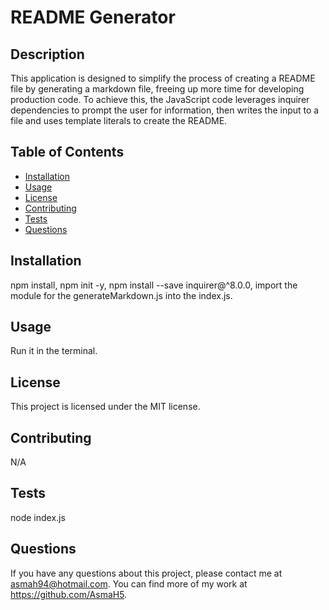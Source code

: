 # README Generator
  ## Description

  This application is designed to simplify the process of creating a README file by generating a markdown file, freeing up more time for developing production code. To achieve this, the JavaScript code leverages inquirer dependencies to prompt the user for information, then writes the input to a file and uses template literals to create the README.	
  
  ## Table of Contents
  
  - [Installation](#installation)
  - [Usage](#usage)
  - [License](#license)
  - [Contributing](#contributing)
  - [Tests](#tests)
  - [Questions](#questions)
  
  ## Installation
  
  npm install, npm init -y, npm install --save inquirer@^8.0.0, import the module for the generateMarkdown.js into the index.js.
  
  ## Usage
  
  Run it in the terminal.

  ## License
  
  This project is licensed under the MIT license.
  
  ## Contributing
  
  N/A
  
  ## Tests
  
  node index.js
  
  ## Questions
  
  If you have any questions about this project, please contact me at asmah94@hotmail.com. You can find more of my work at https://github.com/AsmaH5.
  

